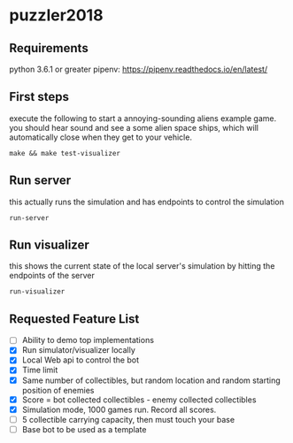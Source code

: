 # puzzler2018

## Requirements
python 3.6.1 or greater
pipenv: https://pipenv.readthedocs.io/en/latest/

## First steps
execute the following to start a annoying-sounding aliens example game. you should hear sound and see a some alien space ships, which will automatically close when they get to your vehicle.
```
make && make test-visualizer
```

## Run server
this actually runs the simulation and has endpoints to control the simulation
```
run-server
```

## Run visualizer
this shows the current state of the local server's simulation by hitting the endpoints of the server
```
run-visualizer
```

## Requested Feature List
- [ ] Ability to demo top implementations
- [X] Run simulator/visualizer locally
- [X] Local Web api to control the bot
- [X] Time limit
- [X] Same number of collectibles, but random location and random starting position of enemies
- [X] Score = bot collected collectibles - enemy collected collectibles
- [X] Simulation mode, 1000 games run. Record all scores. 
- [ ] 5 collectible carrying capacity, then must touch your base
- [ ] Base bot to be used as a template